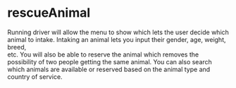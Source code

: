 # rescueAnimal

Running driver will allow the menu to show which lets the user decide which animal to intake. Intaking an animal lets you input their gender, age, weight, breed,       
etc. You will also be able to reserve the animal which removes the possibility of two people getting the same animal. 
You can also search which animals are available or reserved based on the animal type and country of service.
